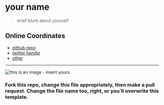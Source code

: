 # your name

> brief blurb about yourself

## Online Coordinates

+ [github repo](https://github.com/elisebigley)
+ [twitter handle](https://twitter.com/eliseab2)
+ [other](http://self.evident.right)

----

![this is an image - insert yours](http://dhcu.ca/file/b19aebc8d32bb91c6aec3a14d4c80188/thumb.jpg)

### Fork this repo, change this file appropriately, then make a pull request. Change the file name too, right, or you'll overwrite this template.

